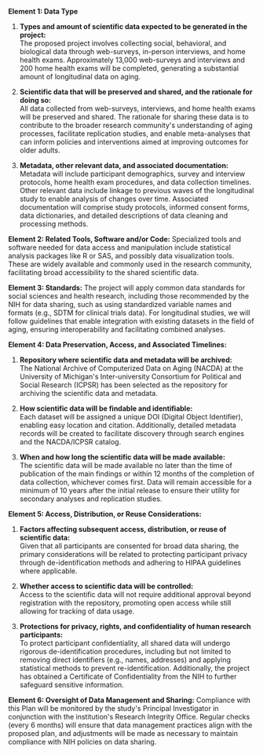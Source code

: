 **Element 1: Data Type**
1. **Types and amount of scientific data expected to be generated in the project:**   
   The proposed project involves collecting social, behavioral, and biological data through web-surveys, in-person interviews, and home health exams. Approximately 13,000 web-surveys and interviews and 200 home health exams will be completed, generating a substantial amount of longitudinal data on aging.

2. **Scientific data that will be preserved and shared, and the rationale for doing so:**  
   All data collected from web-surveys, interviews, and home health exams will be preserved and shared. The rationale for sharing these data is to contribute to the broader research community's understanding of aging processes, facilitate replication studies, and enable meta-analyses that can inform policies and interventions aimed at improving outcomes for older adults.

3. **Metadata, other relevant data, and associated documentation:**   
   Metadata will include participant demographics, survey and interview protocols, home health exam procedures, and data collection timelines. Other relevant data include linkage to previous waves of the longitudinal study to enable analysis of changes over time. Associated documentation will comprise study protocols, informed consent forms, data dictionaries, and detailed descriptions of data cleaning and processing methods.

**Element 2: Related Tools, Software and/or Code:**
Specialized tools and software needed for data access and manipulation include statistical analysis packages like R or SAS, and possibly data visualization tools. These are widely available and commonly used in the research community, facilitating broad accessibility to the shared scientific data.

**Element 3: Standards:**
The project will apply common data standards for social sciences and health research, including those recommended by the NIH for data sharing, such as using standardized variable names and formats (e.g., SDTM for clinical trials data). For longitudinal studies, we will follow guidelines that enable integration with existing datasets in the field of aging, ensuring interoperability and facilitating combined analyses.

**Element 4: Data Preservation, Access, and Associated Timelines:**
1. **Repository where scientific data and metadata will be archived:**   
   The National Archive of Computerized Data on Aging (NACDA) at the University of Michigan's Inter-university Consortium for Political and Social Research (ICPSR) has been selected as the repository for archiving the scientific data and metadata.

2. **How scientific data will be findable and identifiable:**   
   Each dataset will be assigned a unique DOI (Digital Object Identifier), enabling easy location and citation. Additionally, detailed metadata records will be created to facilitate discovery through search engines and the NACDA/ICPSR catalog.

3. **When and how long the scientific data will be made available:**   
   The scientific data will be made available no later than the time of publication of the main findings or within 12 months of the completion of data collection, whichever comes first. Data will remain accessible for a minimum of 10 years after the initial release to ensure their utility for secondary analyses and replication studies.

**Element 5: Access, Distribution, or Reuse Considerations:**
1. **Factors affecting subsequent access, distribution, or reuse of scientific data:**  
   Given that all participants are consented for broad data sharing, the primary considerations will be related to protecting participant privacy through de-identification methods and adhering to HIPAA guidelines where applicable.

2. **Whether access to scientific data will be controlled:**  
   Access to the scientific data will not require additional approval beyond registration with the repository, promoting open access while still allowing for tracking of data usage.

3. **Protections for privacy, rights, and confidentiality of human research participants:**   
   To protect participant confidentiality, all shared data will undergo rigorous de-identification procedures, including but not limited to removing direct identifiers (e.g., names, addresses) and applying statistical methods to prevent re-identification. Additionally, the project has obtained a Certificate of Confidentiality from the NIH to further safeguard sensitive information.

**Element 6: Oversight of Data Management and Sharing:**
Compliance with this Plan will be monitored by the study's Principal Investigator in conjunction with the institution's Research Integrity Office. Regular checks (every 6 months) will ensure that data management practices align with the proposed plan, and adjustments will be made as necessary to maintain compliance with NIH policies on data sharing.